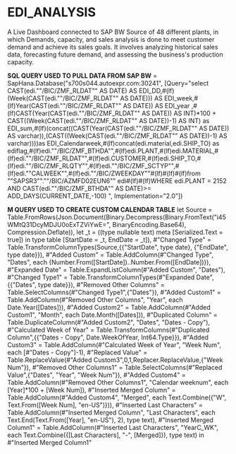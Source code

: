 # EDI_ANALYSIS
A Live Dashboard connected to SAP BW Source of 48 different plants, in which  Demands, capacity, and sales analysis is done to meet customer demand and achieve its sales goals. It involves analyzing historical sales data, forecasting future demand, and assessing the business's production capacity.






**SQL QUERY USED TO PULL DATA FROM SAP BW**
= SapHana.Database("s700s044.autoexpr.com:30241", [Query="select CAST(edi.""/BIC/ZMF_RLDAT"" AS DATE) AS EDI_DD,#(lf)(Week(CAST(edi.""/BIC/ZMF_RLDAT"" AS DATE))) AS EDI_week,#(lf)Year(CAST(edi.""/BIC/ZMF_RLDAT"" AS DATE)) AS EDI_year ,#(lf)CAST(Year(CAST(edi.""/BIC/ZMF_RLDAT"" AS DATE)) AS INT)*100 + CAST((Week(CAST(edi.""/BIC/ZMF_RLDAT"" AS DATE))-1) AS INT) as EDI_sum,#(lf)(concat((CAST(Year(CAST(edi.""/BIC/ZMF_RLDAT"" AS DATE)) AS varchar)),(CAST((Week(CAST(edi.""/BIC/ZMF_RLDAT"" AS DATE))-1) AS varchar))))as EDI_Calendarweek,#(lf)concat(edi.material,edi.SHIP_TO) as ediflag,#(lf)edi.""/BIC/ZMF_BTHDA"",#(lf)edi.PLANT,#(lf)edi.MATERIAL,#(lf)edi.""/BIC/ZMF_RLDAT"",#(lf)edi.CUSTOMER,#(lf)edi.SHIP_TO,#(lf)edi.""/BIC/ZMF_RLQTY"",#(lf)edi.""/BIC/ZMF_SCTYP"",#(lf)edi.""CALWEEK"",#(lf)edi.""/BIC/ZWEEKDAY""#(lf)#(lf)#(lf)from ""SAPSR3"".""/BIC/AZMFD02EUN6"" edi#(lf)#(lf)WHERE edi.PLANT = 2152  AND CAST(edi.""/BIC/ZMF_BTHDA"" AS DATE)>= ADD_DAYS(CURRENT_DATE,-100) ", Implementation="2.0"])





**M QUERY USED TO CREATE CUSTOM CALENDAR TABLE**
let
    Source = Table.FromRows(Json.Document(Binary.Decompress(Binary.FromText("i45WMtQ31DcyMDJU0oExTZViYwE=", BinaryEncoding.Base64), Compression.Deflate)), let _t = ((type nullable text) meta [Serialized.Text = true]) in type table [StartDate = _t, EndDate = _t]),
    #"Changed Type" = Table.TransformColumnTypes(Source,{{"StartDate", type date}, {"EndDate", type date}}),
    #"Added Custom" = Table.AddColumn(#"Changed Type", "Dates", each {Number.From([StartDate])..Number.From([EndDate])}),
    #"Expanded Date" = Table.ExpandListColumn(#"Added Custom", "Dates"),
    #"Changed Type1" = Table.TransformColumnTypes(#"Expanded Date",{{"Dates", type date}}),
    #"Removed Other Columns" = Table.SelectColumns(#"Changed Type1",{"Dates"}),
    #"Added Custom1" = Table.AddColumn(#"Removed Other Columns", "Year", each Date.Year([Dates])),
    #"Added Custom2" = Table.AddColumn(#"Added Custom1", "Month", each Date.Month([Dates])),
    #"Duplicated Column" = Table.DuplicateColumn(#"Added Custom2", "Dates", "Dates - Copy"),
    #"Calculated Week of Year" = Table.TransformColumns(#"Duplicated Column",{{"Dates - Copy", Date.WeekOfYear, Int64.Type}}),
    #"Added Custom3" = Table.AddColumn(#"Calculated Week of Year", "Week Num", each [#"Dates - Copy"]-1),
    #"Replaced Value" = Table.ReplaceValue(#"Added Custom3",0,1,Replacer.ReplaceValue,{"Week Num"}),
    #"Removed Other Columns1" = Table.SelectColumns(#"Replaced Value",{"Dates", "Year", "Week Num"}),
    #"Added Custom4" = Table.AddColumn(#"Removed Other Columns1", "Calendar weeknum", each [Year]*100 + [Week Num]),
    #"Inserted Merged Column" = Table.AddColumn(#"Added Custom4", "Merged", each Text.Combine({"W", Text.From([Week Num], "en-US")})),
    #"Inserted Last Characters" = Table.AddColumn(#"Inserted Merged Column", "Last Characters", each Text.End(Text.From([Year], "en-US"), 2), type text),
    #"Inserted Merged Column1" = Table.AddColumn(#"Inserted Last Characters", "YearC_WK", each Text.Combine({[Last Characters], "-", [Merged]}), type text)
in
    #"Inserted Merged Column1"


